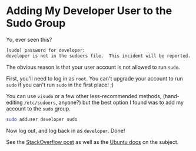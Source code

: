 # Adding My Developer User to the Sudo Group

Yo, ever seen this?

```bash
[sudo] password for developer: 
developer is not in the sudoers file.  This incident will be reported.
```

The obvious reason is that your user account is not allowed to run `sudo`.

First, you'll need to log in as `root`. You can't upgrade your account to run `sudo` if you can't run `sudo` in the first place! ;)

You can use `visudo` or a few other less-recommended methods, (hand-editing `/etc/sudoers`, anyone?) but the best option I found was to add my account to the `sudo` group.

```bash
sudo adduser developer sudo
```

Now log out, and log back in as `developer`. Done!

See the [StackOverflow post][1] as well as the [Ubuntu docs][2] on the subject.

[1]: https://askubuntu.com/a/7484/103306
[2]: https://help.ubuntu.com/community/RootSudo#Allowing_other_users_to_run_sudo
